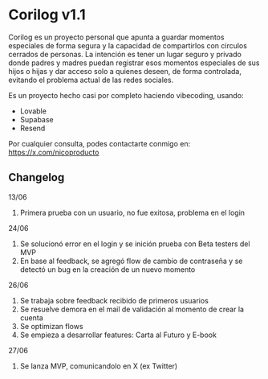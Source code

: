 # Corilog v1.1

Corilog es un proyecto personal que apunta a guardar momentos especiales de forma segura y la capacidad de compartirlos con circulos cerrados de personas. La intención es tener un lugar seguro y privado donde padres y madres puedan registrar esos momentos especiales de sus hijos o hijas y dar acceso solo a quienes deseen, de forma controlada, evitando el problema actual de las redes sociales.

Es un proyecto hecho casi por completo haciendo vibecoding, usando:
- Lovable
- Supabase
- Resend

Por cualquier consulta, podes contactarte conmigo en: https://x.com/nicoproducto


## Changelog

13/06
1. Primera prueba con un usuario, no fue exitosa, problema en el login

24/06 
1. Se solucionó error en el login y se inición prueba con Beta testers del MVP
2. En base al feedback, se agregó flow de cambio de contraseña y se detectó un bug en la creación de un nuevo momento

26/06
1. Se trabaja sobre feedback recibido de primeros usuarios
2. Se resuelve demora en el mail de validación al momento de crear la cuenta
3. Se optimizan flows
4. Se empieza a desarrollar features: Carta al Futuro y E-book

27/06
1. Se lanza MVP, comunicandolo en X (ex Twitter)
